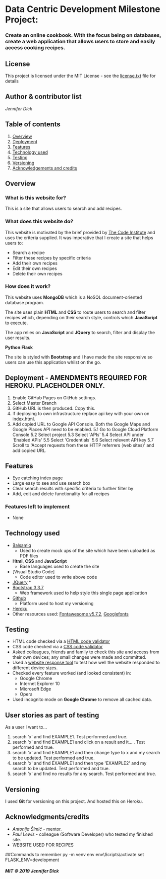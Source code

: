 # Data Centric Development Milestone Project:
### Create an online cookbook. With the focus being on databases, create a web application that allows users to store and easily access cooking recipes.

## License
This project is licensed under the MIT License - see the [license.txt](license.txt) file for details

## Author & contributor list
*Jennifer Dick*

## Table of contents
1. [Overview](#overview)
2. [Deployment](#deploy)
3. [Features](#features)
4. [Technology used](#tech)
5. [Testing](#testing)
6. [Versioning](#version)
7. [Acknowledgements and credits](#credits)

<a name="overview"></a>
## Overview
### What is this website for?
This is a site that allows users to search and add recipes.

### What does this website do?
This website is motivated by the brief provided by [The Code Institute](https://codeinstitute.net/) and uses the criteria supplied. It was imperative that I create a site that helps users to:
* Search a recipe
* Filter these recipes by specific criteria
* Add their own recipes
* Edit their own recipes
* Delete their own recipes

### How does it work?
This website uses **MongoDB** which is a NoSQL document-oriented database program.

The site uses plain **HTML** and **CSS** to route users to search and filter recipes which, depending on their search style, controls which **JavaScript** to execute.

The app relies on **JavaScript** and **JQuery** to search, filter and display the user results.

**Python** **Flask**

The site is styled with **Bootstrap** and I have made the site responsive so users can use this application whilst on the go.

<a name="deploy"></a>
## Deployment - AMENDMENTS REQUIRED FOR HEROKU. PLACEHOLDER ONLY.
1. Enable GitHub Pages on GitHub settings.
2. Select Master Branch
3. GitHub URL is then produced. Copy this.
4. If deploying to own infrastructure replace api key with your own on index.html.
5. Add copied URL to Google API Console. Both the Google Maps and Google Places API need to be enabled.
5.1 Go to Google Cloud Platform Console
5.2 Select project
5.3 Select 'APIs'
5.4 Select API under 'Enabled APIs'
5.5 Select 'Credentials'
5.6 Select relevent API key
5.7 Scroll to 'Accept requests from these HTTP referrers (web sites)' and add copied URL.

<a name="features"></a>
## Features
* Eye catching index page
* Large easy to see and use search box
* Clear search results with specific criteria to further filter by
* Add, edit and delete functionality for all recipes


### Features left to implement
* None

<a name="tech"></a>
## Technology used
* [Balsamiq](https://balsamiq.com/)
    * Used to create mock ups of the site which have been uploaded as PDF files
* **Html**, **CSS** and **JavaScript**
    * Base languages used to create the site
* [Visual Studio Code]
    * Code editor used to write above code
* [JQuery](https://jquery.com/)
    *
* [Bootstrap 3.3.7](https://getbootstrap.com/docs/3.3/)
    * Web framework used to help style this single page application
* [Github](https://github.com/)
    * Platform used to host my versioning
* [Heroku](https://www.heroku.com/)
* Other resources used: [Fontawesome v5.7.2](https://fontawesome.com/), [Googlefonts](https://fonts.google.com/)

<a name="testing"></a>
## Testing
* HTML code checked via a [HTML code validator](https://validator.w3.org/)
* CSS code checked via a [CSS code validator](https://jigsaw.w3.org/css-validator/)
* Asked colleagues, friends and family to check this site and access from their own devices; any small changes were made and committed.
* Used a [website response tool](https://www.responsinator.com) to test how well the website responded to different device sizes.
*  Checked every feature worked (and looked consistent) in:
    * Google Chrome
    * Internet Explorer 10
    * Microsoft Edge
    * Opera
*  Used incognito mode on **Google Chrome** to remove all cached data.

## User stories as part of testing
As a user I want to...
1. search 'x' and find EXAMPLE1. Test performed and true.
2. search 'x' and find EXAMPLE1 and click on a result and it... . Test performed and true.
3. search 'x' and find EXAMPLE1 and then change type to x and my search to be updated. Test performed and true.
4. search 'x' and find EXAMPLE1 and then type 'EXAMPLE2' and my search to be updated. Test performed and true.
5. search 'x' and find no results for any search. Test performed and true.

<a name="version"></a>
## Versioning
I used **Git** for versioning on this project. And hosted this on Heroku.

<a name="credits"></a>
## Acknowledgments/credits
* *Antonija Šimić* - mentor.
* *Paul Lewis* - colleague (Software Developer) who tested my finished site.
* WEBSITE USED FOR RECIPES

##Commands to remember
py -m venv env
env\Scripts\activate
set FLASK_ENV=development

#### *MIT © 2019 Jennifer Dick*